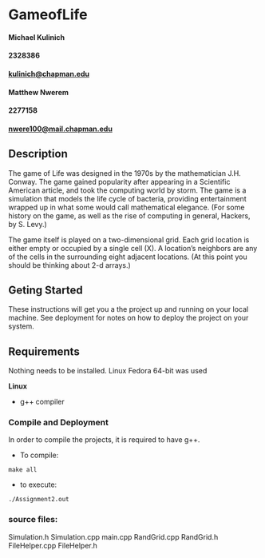 # GameofLife

#### Michael Kulinich
#### 2328386
#### kulinich@chapman.edu
#### Matthew Nwerem
#### 2277158
#### nwere100@mail.chapman.edu

## Description
The game of Life was designed in the 1970s by the mathematician J.H. Conway. The game gained popularity after appearing in a Scientific American article, and took the computing world by storm. The game is a simulation that models the life cycle of bacteria, providing entertainment wrapped up in what some would call mathematical elegance. (For some history on the game, as well as the rise of computing in general, Hackers, by S. Levy.)

The game itself is played on a two-dimensional grid. Each grid location is either empty or occupied by a single cell (X). A location’s neighbors are any of the cells in the surrounding eight adjacent locations. (At this point you should be thinking about 2-d arrays.)

## Geting Started
These instructions will get you a the project up and running on your local machine. See deployment for notes on how to deploy the project on your system.

## Requirements
Nothing needs to be installed. Linux Fedora 64-bit was used

**Linux**
- g++ compiler


### Compile and Deployment
In order to compile the projects, it is required to have g++.

- To compile:
```
make all
```

- to execute:
``` 
./Assignment2.out
```
  
### source files:
  Simulation.h
  Simulation.cpp
  main.cpp
  RandGrid.cpp
  RandGrid.h
  FileHelper.cpp
  FileHelper.h
